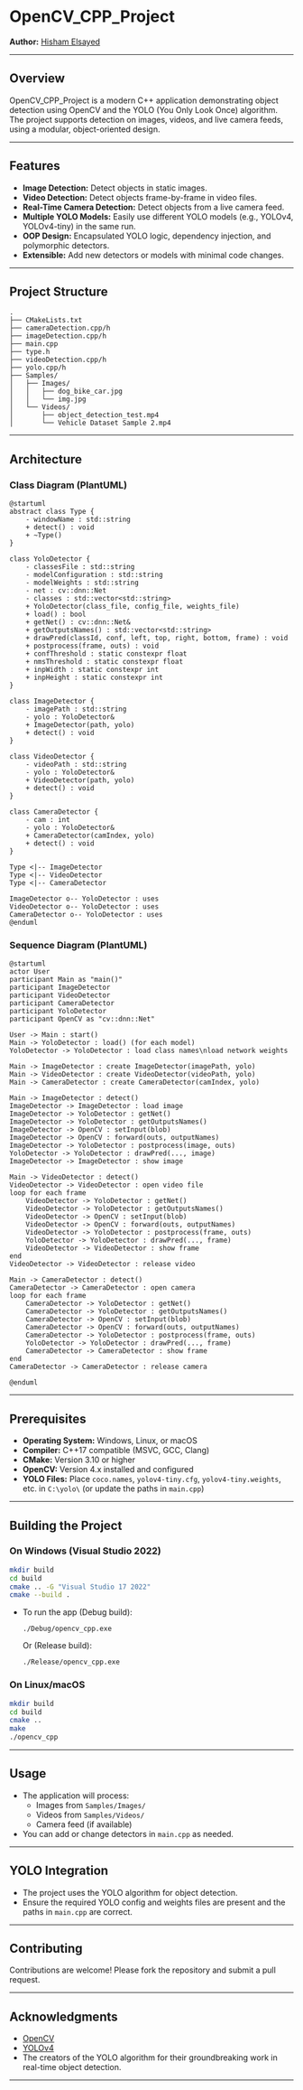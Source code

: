 # OpenCV_CPP_Project

**Author:** [Hisham Elsayed](https://github.com/Hisham-Elsayed)

---

## Overview

OpenCV_CPP_Project is a modern C++ application demonstrating object detection using OpenCV and the YOLO (You Only Look Once) algorithm.  
The project supports detection on images, videos, and live camera feeds, using a modular, object-oriented design.

---

## Features

- **Image Detection:** Detect objects in static images.
- **Video Detection:** Detect objects frame-by-frame in video files.
- **Real-Time Camera Detection:** Detect objects from a live camera feed.
- **Multiple YOLO Models:** Easily use different YOLO models (e.g., YOLOv4, YOLOv4-tiny) in the same run.
- **OOP Design:** Encapsulated YOLO logic, dependency injection, and polymorphic detectors.
- **Extensible:** Add new detectors or models with minimal code changes.

---

## Project Structure

```
.
├── CMakeLists.txt
├── cameraDetection.cpp/h
├── imageDetection.cpp/h
├── main.cpp
├── type.h
├── videoDetection.cpp/h
├── yolo.cpp/h
├── Samples/
│   ├── Images/
│   │   ├── dog_bike_car.jpg
│   │   └── img.jpg
│   └── Videos/
│       ├── object_detection_test.mp4
│       └── Vehicle Dataset Sample 2.mp4
```

---

## Architecture

### Class Diagram (PlantUML)

```plantuml
@startuml
abstract class Type {
    - windowName : std::string
    + detect() : void
    + ~Type()
}

class YoloDetector {
    - classesFile : std::string
    - modelConfiguration : std::string
    - modelWeights : std::string
    - net : cv::dnn::Net
    - classes : std::vector<std::string>
    + YoloDetector(class_file, config_file, weights_file)
    + load() : bool
    + getNet() : cv::dnn::Net&
    + getOutputsNames() : std::vector<std::string>
    + drawPred(classId, conf, left, top, right, bottom, frame) : void
    + postprocess(frame, outs) : void
    + confThreshold : static constexpr float
    + nmsThreshold : static constexpr float
    + inpWidth : static constexpr int
    + inpHeight : static constexpr int
}

class ImageDetector {
    - imagePath : std::string
    - yolo : YoloDetector&
    + ImageDetector(path, yolo)
    + detect() : void
}

class VideoDetector {
    - videoPath : std::string
    - yolo : YoloDetector&
    + VideoDetector(path, yolo)
    + detect() : void
}

class CameraDetector {
    - cam : int
    - yolo : YoloDetector&
    + CameraDetector(camIndex, yolo)
    + detect() : void
}

Type <|-- ImageDetector
Type <|-- VideoDetector
Type <|-- CameraDetector

ImageDetector o-- YoloDetector : uses
VideoDetector o-- YoloDetector : uses
CameraDetector o-- YoloDetector : uses
@enduml
```

### Sequence Diagram (PlantUML)

```plantuml
@startuml
actor User
participant Main as "main()"
participant ImageDetector
participant VideoDetector
participant CameraDetector
participant YoloDetector
participant OpenCV as "cv::dnn::Net"

User -> Main : start()
Main -> YoloDetector : load() (for each model)
YoloDetector -> YoloDetector : load class names\nload network weights

Main -> ImageDetector : create ImageDetector(imagePath, yolo)
Main -> VideoDetector : create VideoDetector(videoPath, yolo)
Main -> CameraDetector : create CameraDetector(camIndex, yolo)

Main -> ImageDetector : detect()
ImageDetector -> ImageDetector : load image
ImageDetector -> YoloDetector : getNet()
ImageDetector -> YoloDetector : getOutputsNames()
ImageDetector -> OpenCV : setInput(blob)
ImageDetector -> OpenCV : forward(outs, outputNames)
ImageDetector -> YoloDetector : postprocess(image, outs)
YoloDetector -> YoloDetector : drawPred(..., image)
ImageDetector -> ImageDetector : show image

Main -> VideoDetector : detect()
VideoDetector -> VideoDetector : open video file
loop for each frame
    VideoDetector -> YoloDetector : getNet()
    VideoDetector -> YoloDetector : getOutputsNames()
    VideoDetector -> OpenCV : setInput(blob)
    VideoDetector -> OpenCV : forward(outs, outputNames)
    VideoDetector -> YoloDetector : postprocess(frame, outs)
    YoloDetector -> YoloDetector : drawPred(..., frame)
    VideoDetector -> VideoDetector : show frame
end
VideoDetector -> VideoDetector : release video

Main -> CameraDetector : detect()
CameraDetector -> CameraDetector : open camera
loop for each frame
    CameraDetector -> YoloDetector : getNet()
    CameraDetector -> YoloDetector : getOutputsNames()
    CameraDetector -> OpenCV : setInput(blob)
    CameraDetector -> OpenCV : forward(outs, outputNames)
    CameraDetector -> YoloDetector : postprocess(frame, outs)
    YoloDetector -> YoloDetector : drawPred(..., frame)
    CameraDetector -> CameraDetector : show frame
end
CameraDetector -> CameraDetector : release camera

@enduml
```

---

## Prerequisites

- **Operating System:** Windows, Linux, or macOS
- **Compiler:** C++17 compatible (MSVC, GCC, Clang)
- **CMake:** Version 3.10 or higher
- **OpenCV:** Version 4.x installed and configured
- **YOLO Files:** Place `coco.names`, `yolov4-tiny.cfg`, `yolov4-tiny.weights`, etc. in `C:\yolo\` (or update the paths in `main.cpp`)

---

## Building the Project

### **On Windows (Visual Studio 2022)**

```sh
mkdir build
cd build
cmake .. -G "Visual Studio 17 2022"
cmake --build .
```

- To run the app (Debug build):
  ```
  ./Debug/opencv_cpp.exe
  ```
  Or (Release build):
  ```
  ./Release/opencv_cpp.exe
  ```

### **On Linux/macOS**

```sh
mkdir build
cd build
cmake ..
make
./opencv_cpp
```

---

## Usage

- The application will process:
  - Images from `Samples/Images/`
  - Videos from `Samples/Videos/`
  - Camera feed (if available)
- You can add or change detectors in `main.cpp` as needed.

---

## YOLO Integration

- The project uses the YOLO algorithm for object detection.
- Ensure the required YOLO config and weights files are present and the paths in `main.cpp` are correct.

---

## Contributing

Contributions are welcome! Please fork the repository and submit a pull request.

---

## Acknowledgments

- [OpenCV](https://github.com/opencv/opencv)
- [YOLOv4](https://github.com/AlexeyAB/darknet)
- The creators of the YOLO algorithm for their groundbreaking work in real-time object detection.

---